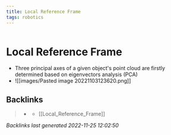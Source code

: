 ```yaml
---
title: Local Reference Frame
tags: robotics 
---
```

```toc
```
# Local Reference Frame
- Three principal axes of a given object's point cloud are firstly determined based on eigenvectors analysis (PCA)
- ![[images/Pasted image 20221103123620.png]]

## Backlinks

> - [](journals/2022-11-03.md)
>   - [[Local_Reference_Frame]]

_Backlinks last generated 2022-11-25 12:02:50_
